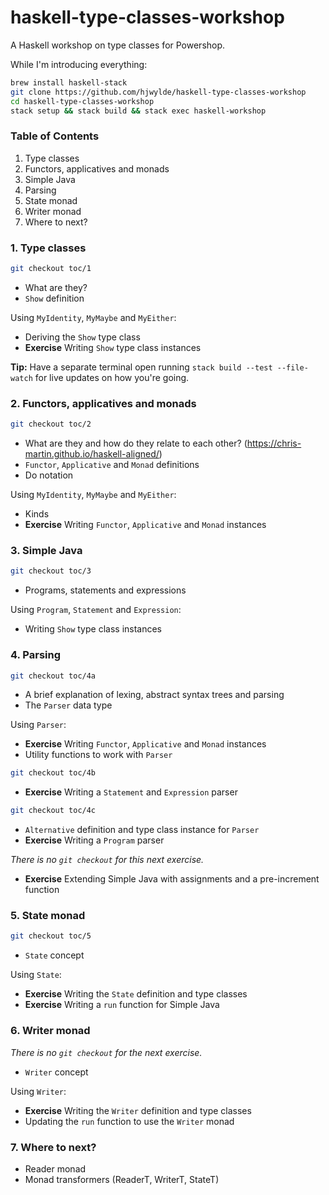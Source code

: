 # haskell-type-classes-workshop

A Haskell workshop on type classes for Powershop.

While I'm introducing everything:

```bash
brew install haskell-stack
git clone https://github.com/hjwylde/haskell-type-classes-workshop
cd haskell-type-classes-workshop
stack setup && stack build && stack exec haskell-workshop
```

### Table of Contents

1. Type classes
2. Functors, applicatives and monads
3. Simple Java
4. Parsing
5. State monad
6. Writer monad
7. Where to next?

### 1. Type classes

```bash
git checkout toc/1
```

* What are they?
* `Show` definition

Using `MyIdentity`, `MyMaybe` and `MyEither`:

* Deriving the `Show` type class
* **Exercise** Writing `Show` type class instances

**Tip:**
Have a separate terminal open running `stack build --test --file-watch` for live updates on how
you're going.

### 2. Functors, applicatives and monads

```bash
git checkout toc/2
```

* What are they and how do they relate to each other? (https://chris-martin.github.io/haskell-aligned/)
* `Functor`, `Applicative` and `Monad` definitions
* Do notation

Using `MyIdentity`, `MyMaybe` and `MyEither`:

* Kinds
* **Exercise** Writing `Functor`, `Applicative` and `Monad` instances

### 3. Simple Java

```bash
git checkout toc/3
```

* Programs, statements and expressions

Using `Program`, `Statement` and `Expression`:

* Writing `Show` type class instances

### 4. Parsing

```bash
git checkout toc/4a
```

* A brief explanation of lexing, abstract syntax trees and parsing
* The `Parser` data type

Using `Parser`:

* **Exercise** Writing `Functor`, `Applicative` and `Monad` instances
* Utility functions to work with `Parser`

```bash
git checkout toc/4b
```

* **Exercise** Writing a `Statement` and `Expression` parser

```bash
git checkout toc/4c
```

* `Alternative` definition and type class instance for `Parser`
* **Exercise** Writing a `Program` parser

*There is no `git checkout` for this next exercise.*

* **Exercise** Extending Simple Java with assignments and a pre-increment function

### 5. State monad

```bash
git checkout toc/5
```

* `State` concept

Using `State`:

* **Exercise** Writing the `State` definition and type classes
* **Exercise** Writing a `run` function for Simple Java

### 6. Writer monad

*There is no `git checkout` for the next exercise.*

* `Writer` concept

Using `Writer`:

* **Exercise** Writing the `Writer` definition and type classes
* Updating the `run` function to use the `Writer` monad

### 7. Where to next?

* Reader monad
* Monad transformers (ReaderT, WriterT, StateT)
